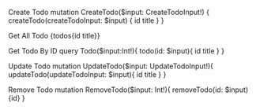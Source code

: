 Create Todo
mutation CreateTodo($input: CreateTodoInput!) {
createTodo(createTodoInput: $input) {
id
title
}
}

Get All Todo
{todos{id title}}

Get Todo By ID
query Todo($input:Int!){
todo(id: $input){
id title
}
}

Update Todo
mutation UpdateTodo($input: UpdateTodoInput!){
updateTodo(updateTodoInput: $input){
id
title
}
}

Remove Todo
mutation RemoveTodo($input: Int!){
removeTodo(id: $input){id}
}
